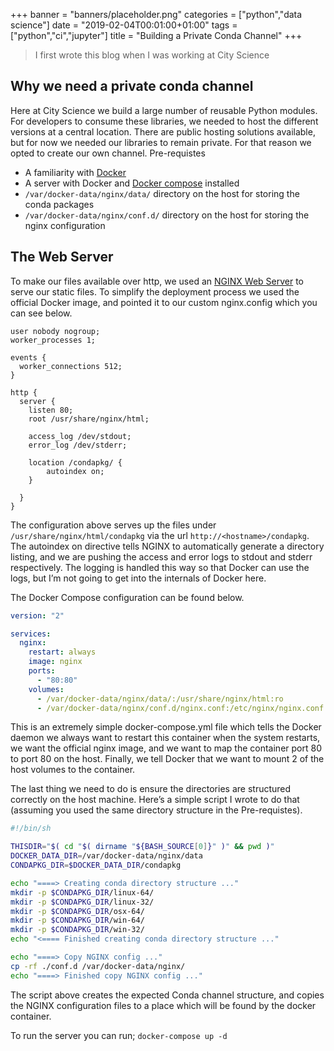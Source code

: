 +++
banner = "banners/placeholder.png"
categories = ["python","data science"]
date = "2019-02-04T00:01:00+01:00"
tags = ["python","ci","jupyter"]
title = "Building a Private Conda Channel"
+++

> I first wrote this blog when I was working at City Science

## Why we need a private conda channel

Here at City Science we build a large number of reusable Python modules. For developers to consume these libraries, we needed to host the different versions at a central location. There are public hosting solutions available, but for now we needed our libraries to remain private. For that reason we opted to create our own channel.
Pre-requistes

* A familiarity with [Docker](https://docs.docker.com/get-started/)
* A server with Docker and [Docker compose](https://docs.docker.com/compose/install/) installed
* `/var/docker-data/nginx/data/` directory on the host for storing the conda packages
* `/var/docker-data/nginx/conf.d/` directory on the host for storing the nginx configuration

## The Web Server

To make our files available over http, we used an [NGINX Web Server](https://www.nginx.com/) to serve our static files. To simplify the deployment process we used the official Docker image, and pointed it to our custom nginx.config which you can see below.

```
user nobody nogroup;
worker_processes 1;

events {
  worker_connections 512;
}

http {
  server {
    listen 80;
    root /usr/share/nginx/html;

    access_log /dev/stdout;
    error_log /dev/stderr;

    location /condapkg/ {
        autoindex on;
    }

  }
}
```

The configuration above serves up the files under `/usr/share/nginx/html/condapkg` via the url `http://<hostname>/condapkg`. The autoindex on directive tells NGINX to automatically generate a directory listing, and we are pushing the access and error logs to stdout and stderr respectively. The logging is handled this way so that Docker can use the logs, but I’m not going to get into the internals of Docker here.

The Docker Compose configuration can be found below.

```yaml
version: "2"

services:
  nginx:
    restart: always
    image: nginx
    ports:
      - "80:80"
    volumes:
      - /var/docker-data/nginx/data/:/usr/share/nginx/html:ro
      - /var/docker-data/nginx/conf.d/nginx.conf:/etc/nginx/nginx.conf:ro
```
This is an extremely simple docker-compose.yml file which tells the Docker daemon we always want to restart this container when the system restarts, we want the official nginx image, and we want to map the container port 80 to port 80 on the host. Finally, we tell Docker that we want to mount 2 of the host volumes to the container.

The last thing we need to do is ensure the directories are structured correctly on the host machine. Here’s a simple script I wrote to do that (assuming you used the same directory structure in the Pre-requistes).

```bash
#!/bin/sh

THISDIR="$( cd "$( dirname "${BASH_SOURCE[0]}" )" && pwd )"
DOCKER_DATA_DIR=/var/docker-data/nginx/data
CONDAPKG_DIR=$DOCKER_DATA_DIR/condapkg

echo "====> Creating conda directory structure ..."
mkdir -p $CONDAPKG_DIR/linux-64/
mkdir -p $CONDAPKG_DIR/linux-32/
mkdir -p $CONDAPKG_DIR/osx-64/
mkdir -p $CONDAPKG_DIR/win-64/
mkdir -p $CONDAPKG_DIR/win-32/
echo "<==== Finished creating conda directory structure ..."

echo "====> Copy NGINX config ..."
cp -rf ./conf.d /var/docker-data/nginx/
echo "====> Finished copy NGINX config ..."
```
The script above creates the expected Conda channel structure, and copies the NGINX configuration files to a place which will be found by the docker container.

To run the server you can run; `docker-compose up -d`


